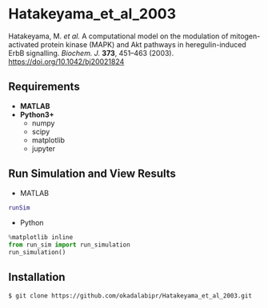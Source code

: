 # Hatakeyama_et_al_2003
Hatakeyama, M. *et al.* A computational model on the modulation of mitogen-activated protein kinase (MAPK) and Akt pathways in heregulin-induced ErbB signalling. *Biochem. J.* **373**, 451–463 (2003). https://doi.org/10.1042/bj20021824

## Requirements
- **MATLAB**
- **Python3+**
    - numpy
    - scipy
    - matplotlib
    - jupyter

## Run Simulation and View Results
- MATLAB
```Matlab
runSim
```

- Python
```python
%matplotlib inline
from run_sim import run_simulation
run_simulation()
```

## Installation

    $ git clone https://github.com/okadalabipr/Hatakeyama_et_al_2003.git
